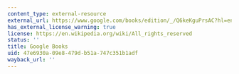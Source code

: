 ```yaml
---
content_type: external-resource
external_url: https://www.google.com/books/edition/_/Q6keKguPrsAC?hl=en&gl=us&gbpv=1
has_external_license_warning: true
license: https://en.wikipedia.org/wiki/All_rights_reserved
status: ''
title: Google Books
uid: 47e6930a-09e8-479d-b51a-747c351b1adf
wayback_url: ''
---
```

